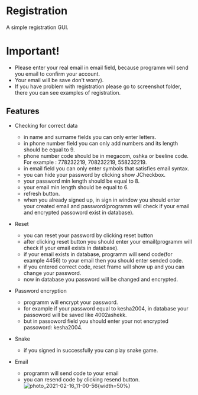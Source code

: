 # Registration

A simple registration GUI.

# Important!
 * Please enter your real email in email field, because programm will send you email to confirm your account.
 * Your email will be save don't worry).
 * If you have problem with registration please go to screenshot folder, there you can see examples of registration.

## Features
  * Checking for correct data
    * in name and surname fields you can only enter letters.
    * in phone number field you can only add numbers and its length should be equal to 9.
    * phone number code should be in megacom, oshka or beeline code. For example : 778232219, 708232219, 558232219.
    * in email field you can only enter symbols that satisfies email syntax.
    * you can hide your password by clicking show JCheckbox.
    * your password min length should be equal to 8.
    * your email min length should be equal to 6.
    * refresh button.
    * when you already signed up, in sign in window you should enter your created email and password(programm will check if your email and encrypted passoword exist in database).
    
  * Reset
    * you can reset your password by clicking reset button
    * after clicking reset button you should enter your email(programm will check if your email exists in database).
    * if your email exists in database, programm will send code(for example 4456) to your email then you should enter sended code.
    * if you entered correct code, reset frame will show up and you can change your password.
    * now in database you password will be changed and encrypted.
    
  * Password encryption
    * programm will encrypt your password.
    * for example if your password equal to kesha2004, in database your passoword will be saved like 4002ashekk.
    * but in passoword field you should enter your not encrypted passoword: kesha2004.
    
  * Snake
    * if you signed in successfully you can play snake game.
  
    
  * Email
    * programm will send code to your email
    * you can resend code by clicking resend button.
    ![photo_2021-02-16_11-00-56](https://user-images.githubusercontent.com/71791856/108020352-65a0f100-7046-11eb-97f3-cfb531b8133a.jpg){width=50%}

    

